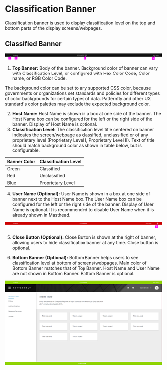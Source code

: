 # Classification Banner

Classification banner is used to display classification level on the top and bottom parts of the display screens/webpages.

## Classified Banner

![](img/black.png)

1. **Top Banner:** Body of the banner. Background color of banner can vary with Classification Level, or configured with Hex Color Code, Color name, or RGB Color Code.

The background color can be set to any supported CSS color, because governments or organizations set standards and policies for different types of color backgrounds for certain types of data. Patternfly and other UX standard's color palettes may exclude the expected background color.

2. **Host Name:** Host Name is shown in a box at one side of the banner. The Host Name box can be configured for the left or the right side of the banner. Display of Host Name is optional.
3. **Classification Level:** The classification level title centered on banner indicates the screen/webpage as classified, unclassified or of any proprietary level (Proprietary Level I, Proprietary Level II). Text of title should match background color as shown in table below, but is configurable. 

| Banner Color | Classification Level |
| --- | --- |
| Green | Classified |
| Red | Unclassified |
| Blue | Proprietary Level |


4. **User Name (Optional):** User Name is shown in a box at one side of banner next to the Host Name box. The User Name box can be configured for the left or the right side of the banner. Display of User Name is optional. It is recommended to disable User Name when it is already shown in Masthead.

![](img/red_close.png)

5. **Close Button (Optional):** Close Button is shown at the right of banner, allowing users to hide classification banner at any time. Close button is optional.

6. **Bottom Banner (Optional):** Bottom Banner helps users to see classification level at bottom of screens/webpages. Main color of Bottom Banner matches that of Top Banner. Host Name and User Name are not shown in Bottom Banner. Bottom Banner is optional.

![](img/green.png)

